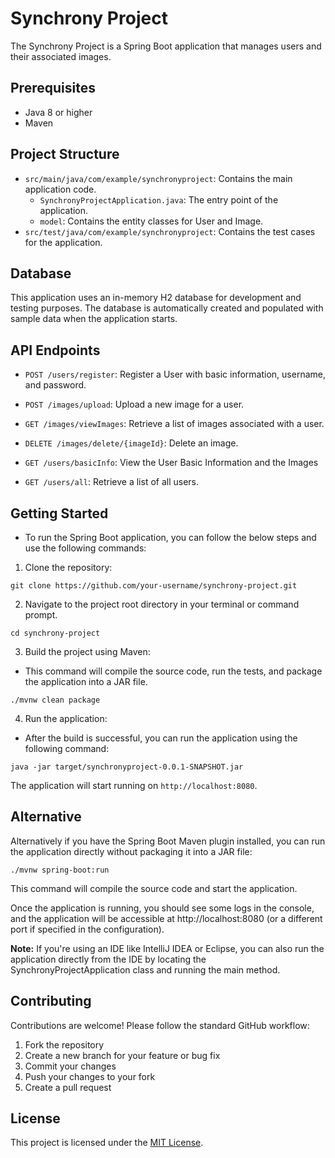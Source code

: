 # Synchrony Project

The Synchrony Project is a Spring Boot application that manages users and their associated images.

## Prerequisites

- Java 8 or higher
- Maven

## Project Structure

- `src/main/java/com/example/synchronyproject`: Contains the main application code.
    - `SynchronyProjectApplication.java`: The entry point of the application.
    - `model`: Contains the entity classes for User and Image.
- `src/test/java/com/example/synchronyproject`: Contains the test cases for the application.

## Database

This application uses an in-memory H2 database for development and testing purposes. The database is automatically created and populated with sample data when the application starts.

## API Endpoints

- `POST /users/register`: Register a User with basic information, username, and password.

- `POST /images/upload`: Upload a new image for a user.
- `GET /images/viewImages`:  Retrieve a list of images associated with a user.
- `DELETE /images/delete/{imageId}`: Delete an image.

- `GET /users/basicInfo`: View the User Basic Information and the Images
- `GET /users/all`: Retrieve a list of all users.

## Getting Started

- To run the Spring Boot application, you can follow the below steps and use the following commands:

1. Clone the repository:

```
git clone https://github.com/your-username/synchrony-project.git
```

2. Navigate to the project root directory in your terminal or command prompt.

```
cd synchrony-project
```

3. Build the project using Maven:

- This command will compile the source code, run the tests, and package the application into a JAR file.

```
./mvnw clean package
```

4. Run the application:

- After the build is successful, you can run the application using the following command:

```
java -jar target/synchronyproject-0.0.1-SNAPSHOT.jar
```

The application will start running on `http://localhost:8080`.


## Alternative 

Alternatively if you have the Spring Boot Maven plugin installed, you can run the application directly without packaging it into a JAR file:

```
./mvnw spring-boot:run
```

This command will compile the source code and start the application.

Once the application is running, you should see some logs in the console, and the application will be accessible at http://localhost:8080 (or a different port if specified in the configuration).

**Note:** If you're using an IDE like IntelliJ IDEA or Eclipse, you can also run the application directly from the IDE by locating the SynchronyProjectApplication class and running the main method.

## Contributing

Contributions are welcome! Please follow the standard GitHub workflow:

1. Fork the repository
2. Create a new branch for your feature or bug fix
3. Commit your changes
4. Push your changes to your fork
5. Create a pull request

## License

This project is licensed under the [MIT License](LICENSE).




